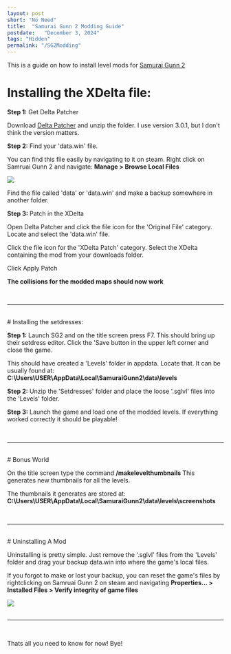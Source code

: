 ```yaml
---
layout: post
short: "No Need"
title:  "Samurai Gunn 2 Modding Guide"
postdate:   "December 3, 2024"
tags: "Hidden"
permalink: "/SG2Modding"
---
```


This is a guide on how to install level mods for [Samurai Gunn 2](https://store.steampowered.com/app/1397790/Samurai_GUNN_2/)



# Installing the XDelta file:

**Step 1:**
Get Delta Patcher

Download [Delta Patcher](https://www.romhacking.net/utilities/704/) and unzip the folder.
I use version 3.0.1, but I don't think the version matters.
<br>

**Step 2:**
Find your 'data.win' file.

You can find this file easily by navigating to it on steam.
Right click on Samruai Gunn 2 and navigate: **Manage > Browse Local Files**

<img class="blogImgMed" src="../assets/blog/Other/SG2Modding/FilePath.png" /><br>

Find the file called 'data' or 'data.win' and make a backup somewhere in another folder. 
<br>

**Step 3:**
Patch in the XDelta

Open Delta Patcher and click the file icon for the 'Original File' category.
Locate and select the 'data.win' file. 

Click the file icon for the 'XDelta Patch' category.
Select the XDelta containing the mod from your downloads folder.

Click Apply Patch

**The collisions for the modded maps should now work**

<br>
<hr>

<br>
# Installing the setdresses:

**Step 1:**
Launch SG2 and on the title screen press F7.
This should bring up their setdress editor. 
Click the 'Save button in the upper left corner and close the game.

This should have created a 'Levels' folder in appdata. Locate that.
It can be usually found at: **C:\Users\USER\AppData\Local\SamuraiGunn2\data\levels**

**Step 2:**
Unzip the 'Setdresses' folder and place the loose '.sglvl' files into the 'Levels' folder.

**Step 3:**
Launch the game and load one of the modded levels. If everything worked correctly it should be playable!

<br>
<hr>

<br>
# Bonus World

On the title screen type the command **/makelevelthumbnails**
This generates new thumbnails for all the levels.

The thumbnails it generates are stored at: **C:\Users\USER\AppData\Local\SamuraiGunn2\data\levels\screenshots**

<br>
<hr>

<br>
# Uninstalling A Mod

Uninstalling is pretty simple. Just remove the '.sglvl' files from the 'Levels' folder and drag your backup data.win into where the game's local files.

If you forgot to make or lost your backup, you can reset the game's files by rightclicking on Samruai Gunn 2 on steam and navigating **Properties... > Installed Files > Verify integrity of game files**

<img class="blogImg" src="../assets/blog/Other/SG2Modding/ResetPath.png" /><br>
<br>
<hr>

<br>

Thats all you need to know for now! Bye!

